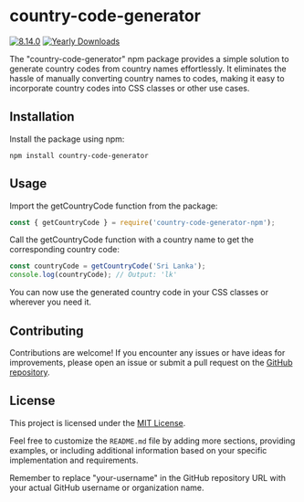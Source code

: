 # country-code-generator

[![8.14.0](https://badge.fury.io/js/country-code-generator.svg)](https://badge.fury.io/js/country-code-generator)
[![Yearly Downloads](https://img.shields.io/npm/dy/{package-name}.svg)](https://www.npmjs.com/package/country-code-generator)

The "country-code-generator" npm package provides a simple solution to generate country codes from country names effortlessly. It eliminates the hassle of manually converting country names to codes, making it easy to incorporate country codes into CSS classes or other use cases.

## Installation

Install the package using npm:

```shell
npm install country-code-generator
```
## Usage

Import the getCountryCode function from the package:

```js
const { getCountryCode } = require('country-code-generator-npm');
```

Call the getCountryCode function with a country name to get the corresponding country code:

```js
const countryCode = getCountryCode('Sri Lanka');
console.log(countryCode); // Output: 'lk'
```
You can now use the generated country code in your CSS classes or wherever you need it.


## Contributing

Contributions are welcome! If you encounter any issues or have ideas for improvements, please open an issue or submit a pull request on the [GitHub repository](https://github.com/p4nduxcv/country-code-generator-npm).

## License

This project is licensed under the [MIT License](https://opensource.org/license/mit/).


Feel free to customize the `README.md` file by adding more sections, providing examples, or including additional information based on your specific implementation and requirements.

Remember to replace "your-username" in the GitHub repository URL with your actual GitHub username or organization name.


